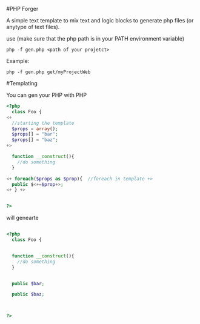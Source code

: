 #PHP Forger

A simple text template to mix text and logic blocks to generate php files (or anytype of text files).

use (make sure that the php path is in your PATH environment variable)

```shell
php -f gen.php <path of your projetct>
```

Example:
  ```shell
  php -f gen.php get/myProjectWeb
```


#Templating

You can gen your PHP with PHP

```php
<?php
  class Foo {
<+
  //starting the template
  $props = array();
  $props[] = "bar";
  $props[] = "baz";
+>

  function __construct(){
    //do something
  }

<+ foreach($props as $prop){  //foreach in template +>
  public $<+=$prop+>;
<+ } +>


?>

```


will genearte


```php

<?php
  class Foo {


  function __construct(){
    //do something
  }


  public $bar;

  public $baz;



?>

```
